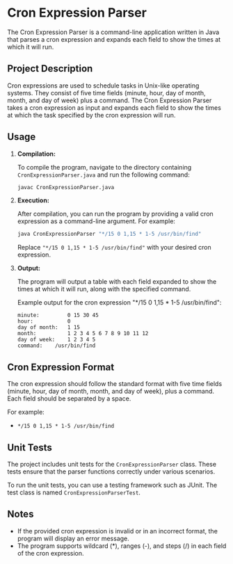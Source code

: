 # Cron Expression Parser

The Cron Expression Parser is a command-line application written in Java that parses a cron expression and expands each field to show the times at which it will run.

## Project Description

Cron expressions are used to schedule tasks in Unix-like operating systems. They consist of five time fields (minute, hour, day of month, month, and day of week) plus a command. The Cron Expression Parser takes a cron expression as input and expands each field to show the times at which the task specified by the cron expression will run.

## Usage

1. **Compilation:**

    To compile the program, navigate to the directory containing `CronExpressionParser.java` and run the following command:

    ```bash
    javac CronExpressionParser.java
    ```

2. **Execution:**

    After compilation, you can run the program by providing a valid cron expression as a command-line argument. For example:

    ```bash
    java CronExpressionParser "*/15 0 1,15 * 1-5 /usr/bin/find"
    ```

    Replace `"*/15 0 1,15 * 1-5 /usr/bin/find"` with your desired cron expression.

3. **Output:**

    The program will output a table with each field expanded to show the times at which it will run, along with the specified command.

    Example output for the cron expression "*/15 0 1,15 * 1-5 /usr/bin/find":

    ```
    minute:         0 15 30 45
    hour:           0
    day of month:   1 15
    month:          1 2 3 4 5 6 7 8 9 10 11 12
    day of week:    1 2 3 4 5
    command:    /usr/bin/find
    ```

## Cron Expression Format

The cron expression should follow the standard format with five time fields (minute, hour, day of month, month, and day of week), plus a command. Each field should be separated by a space.

For example:

- `*/15 0 1,15 * 1-5 /usr/bin/find`

## Unit Tests

The project includes unit tests for the `CronExpressionParser` class. These tests ensure that the parser functions correctly under various scenarios.

To run the unit tests, you can use a testing framework such as JUnit. The test class is named `CronExpressionParserTest`.

## Notes

- If the provided cron expression is invalid or in an incorrect format, the program will display an error message.
- The program supports wildcard (\*), ranges (-), and steps (/) in each field of the cron expression.

